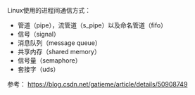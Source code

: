 
Linux使用的进程间通信方式：
- 管道（pipe），流管道（s_pipe）以及命名管道（fifo）
- 信号（signal）
- 消息队列（message queue）
- 共享内存（shared memory）
- 信号量（semaphore）
- 套接字（uds）

参考：
https://blog.csdn.net/gatieme/article/details/50908749


